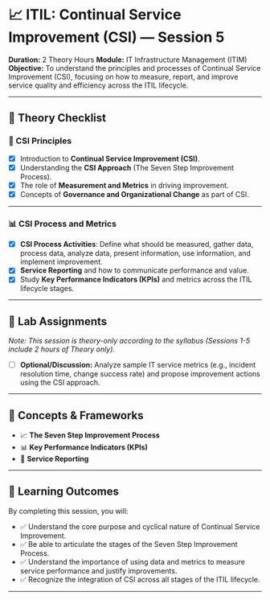 # 📈 ITIL: Continual Service Improvement (CSI) — Session 5

**Duration:** 2 Theory Hours
**Module:** IT Infrastructure Management (ITIM)
**Objective:** To understand the principles and processes of Continual Service Improvement (CSI), focusing on how to measure, report, and improve service quality and efficiency across the ITIL lifecycle.

---

## 📘 **Theory Checklist**

### 🎯 CSI Principles
- [x] Introduction to **Continual Service Improvement (CSI)**.
- [x] Understanding the **CSI Approach** (The Seven Step Improvement Process).
- [x] The role of **Measurement and Metrics** in driving improvement.
- [x] Concepts of **Governance and Organizational Change** as part of CSI.

---

### 📊 CSI Process and Metrics
- [x] **CSI Process Activities**: Define what should be measured, gather data, process data, analyze data, present information, use information, and implement improvement.
- [x] **Service Reporting** and how to communicate performance and value.
- [x] Study **Key Performance Indicators (KPIs)** and metrics across the ITIL lifecycle stages.

---

## 🧪 **Lab Assignments**

*Note: This session is theory-only according to the syllabus (Sessions 1-5 include 2 hours of Theory only).*

- [ ] **Optional/Discussion:** Analyze sample IT service metrics (e.g., incident resolution time, change success rate) and propose improvement actions using the CSI approach.

---

## 🧰 **Concepts & Frameworks**
- 📈 **The Seven Step Improvement Process**
- 📊 **Key Performance Indicators (KPIs)**
- 📝 **Service Reporting**

---

## 🎯 **Learning Outcomes**
By completing this session, you will:
- ✅ Understand the core purpose and cyclical nature of Continual Service Improvement.
- ✅ Be able to articulate the stages of the Seven Step Improvement Process.
- ✅ Understand the importance of using data and metrics to measure service performance and justify improvements.
- ✅ Recognize the integration of CSI across all stages of the ITIL lifecycle.

---
